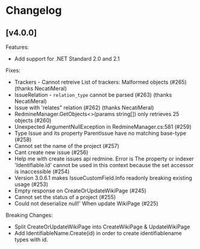 # Changelog

## [v4.0.0]

Features:

* Add support for .NET Standard 2.0 and 2.1

Fixes:

* Trackers - Cannot retreive List of trackers: Malformed objects (#265) (thanks NecatiMeral)
* IssueRelation - `relation_type` cannot be parsed (#263) (thanks NecatiMeral)
* Issue with 'relates" relation (#262) (thanks NecatiMeral)
* RedmineManager.GetObjects<>(params string[]) only retrieves 25 objects (#260)
* Unexpected ArgumentNullException in RedmineManager.cs:581 (#259)
* Type Issue and its property ParentIssue have no matching base-type (#258)
* Cannot set the name of the project (#257)
* Cant create new issue (#256)
* Help me with create issues api redmine. Error is The property or indexer 'Identifiable<IdentifiableName>.Id' cannot be used in this context because the set accessor is inaccessible (#254)
* Version 3.0.6.1 makes IssueCustomField.Info readonly breaking existing usage (#253)
* Empty response on CreateOrUpdateWikiPage (#245)
* Cannot set the status of a project (#255)
* Could not deserialize null!' When update WikiPage (#225) 

Breaking Changes:

* Split CreateOrUpdateWikiPage into CreateWikiPage & UpdateWikiPage
* Add IdentifiableName.Create<T>(id) in order to create identifiablename types with id. 
